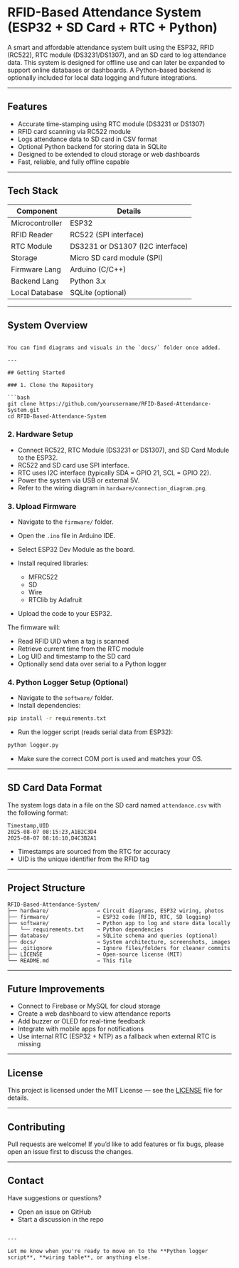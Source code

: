 # RFID-Based Attendance System (ESP32 + SD Card + RTC + Python)

A smart and affordable attendance system built using the ESP32, RFID (RC522), RTC module (DS3231/DS1307), and an SD card to log attendance data. This system is designed for offline use and can later be expanded to support online databases or dashboards. A Python-based backend is optionally included for local data logging and future integrations.

---

## Features

- Accurate time-stamping using RTC module (DS3231 or DS1307)
- RFID card scanning via RC522 module
- Logs attendance data to SD card in CSV format
- Optional Python backend for storing data in SQLite
- Designed to be extended to cloud storage or web dashboards
- Fast, reliable, and fully offline capable

---

## Tech Stack

| Component       | Details                            |
|----------------|-------------------------------------|
| Microcontroller | ESP32                              |
| RFID Reader     | RC522 (SPI interface)              |
| RTC Module      | DS3231 or DS1307 (I2C interface)   |
| Storage         | Micro SD card module (SPI)         |
| Firmware Lang   | Arduino (C/C++)                    |
| Backend Lang    | Python 3.x                         |
| Local Database  | SQLite (optional)                  |

---

## System Overview

````

You can find diagrams and visuals in the `docs/` folder once added.

---

## Getting Started

### 1. Clone the Repository

```bash
git clone https://github.com/yourusername/RFID-Based-Attendance-System.git
cd RFID-Based-Attendance-System
````

### 2. Hardware Setup

* Connect RC522, RTC Module (DS3231 or DS1307), and SD Card Module to the ESP32.
* RC522 and SD card use SPI interface.
* RTC uses I2C interface (typically SDA = GPIO 21, SCL = GPIO 22).
* Power the system via USB or external 5V.
* Refer to the wiring diagram in `hardware/connection_diagram.png`.

### 3. Upload Firmware

* Navigate to the `firmware/` folder.
* Open the `.ino` file in Arduino IDE.
* Select ESP32 Dev Module as the board.
* Install required libraries:

  * MFRC522
  * SD
  * Wire
  * RTClib by Adafruit
* Upload the code to your ESP32.

The firmware will:

* Read RFID UID when a tag is scanned
* Retrieve current time from the RTC module
* Log UID and timestamp to the SD card
* Optionally send data over serial to a Python logger

### 4. Python Logger Setup (Optional)

* Navigate to the `software/` folder.
* Install dependencies:

```bash
pip install -r requirements.txt
```

* Run the logger script (reads serial data from ESP32):

```bash
python logger.py
```

* Make sure the correct COM port is used and matches your OS.

---

## SD Card Data Format

The system logs data in a file on the SD card named `attendance.csv` with the following format:

```
Timestamp,UID
2025-08-07 08:15:23,A1B2C3D4
2025-08-07 08:16:10,D4C3B2A1
```

* Timestamps are sourced from the RTC for accuracy
* UID is the unique identifier from the RFID tag

---

## Project Structure

```
RFID-Based-Attendance-System/
├── hardware/               → Circuit diagrams, ESP32 wiring, photos
├── firmware/               → ESP32 code (RFID, RTC, SD logging)
├── software/               → Python app to log and store data locally
│   └── requirements.txt    → Python dependencies
├── database/               → SQLite schema and queries (optional)
├── docs/                   → System architecture, screenshots, images
├── .gitignore              → Ignore files/folders for cleaner commits
├── LICENSE                 → Open-source license (MIT)
└── README.md               → This file
```

---

## Future Improvements

* Connect to Firebase or MySQL for cloud storage
* Create a web dashboard to view attendance reports
* Add buzzer or OLED for real-time feedback
* Integrate with mobile apps for notifications
* Use internal RTC (ESP32 + NTP) as a fallback when external RTC is missing

---

## License

This project is licensed under the MIT License — see the [LICENSE](LICENSE) file for details.

---

## Contributing

Pull requests are welcome! If you’d like to add features or fix bugs, please open an issue first to discuss the changes.

---

## Contact

Have suggestions or questions?

* Open an issue on GitHub
* Start a discussion in the repo

```

---

Let me know when you're ready to move on to the **Python logger script**, **wiring table**, or anything else.
```

